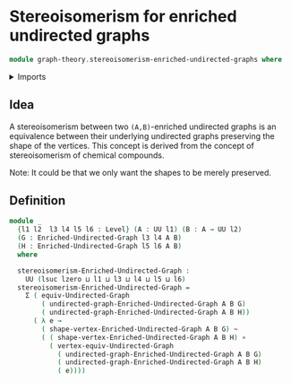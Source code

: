 # Stereoisomerism for enriched undirected graphs

```agda
module graph-theory.stereoisomerism-enriched-undirected-graphs where
```

<details><summary>Imports</summary>

```agda
open import foundation.dependent-pair-types
open import foundation.functions
open import foundation.homotopies
open import foundation.universe-levels

open import graph-theory.enriched-undirected-graphs
open import graph-theory.equivalences-undirected-graphs
```

</details>

## Idea

A stereoisomerism between two `(A,B)`-enriched undirected graphs is an
equivalence between their underlying undirected graphs preserving the shape of
the vertices. This concept is derived from the concept of stereoisomerism of
chemical compounds.

Note: It could be that we only want the shapes to be merely preserved.

## Definition

```agda
module _
  {l1 l2  l3 l4 l5 l6 : Level} (A : UU l1) (B : A → UU l2)
  (G : Enriched-Undirected-Graph l3 l4 A B)
  (H : Enriched-Undirected-Graph l5 l6 A B)
  where

  stereoisomerism-Enriched-Undirected-Graph :
    UU (lsuc lzero ⊔ l1 ⊔ l3 ⊔ l4 ⊔ l5 ⊔ l6)
  stereoisomerism-Enriched-Undirected-Graph =
    Σ ( equiv-Undirected-Graph
        ( undirected-graph-Enriched-Undirected-Graph A B G)
        ( undirected-graph-Enriched-Undirected-Graph A B H))
      ( λ e →
        ( shape-vertex-Enriched-Undirected-Graph A B G) ~
        ( ( shape-vertex-Enriched-Undirected-Graph A B H) ∘
          ( vertex-equiv-Undirected-Graph
            ( undirected-graph-Enriched-Undirected-Graph A B G)
            ( undirected-graph-Enriched-Undirected-Graph A B H)
            ( e))))
```

